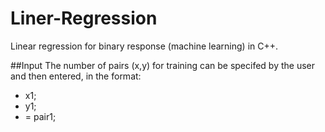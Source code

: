 # Liner-Regression
Linear regression for binary response (machine learning) in C++.

##Input
The number of pairs (x,y) for training can be specifed by the user and then entered, in the format:
- x1;
- y1;
- = pair1;

